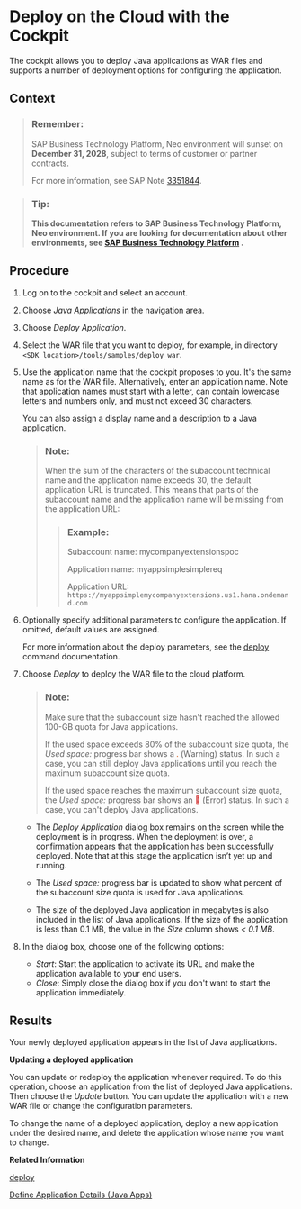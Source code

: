 <!-- loioabded969628240259d486c4b29b3948c -->

<link rel="stylesheet" type="text/css" href="../css/sap-icons.css"/>

# Deploy on the Cloud with the Cockpit

The cockpit allows you to deploy Java applications as WAR files and supports a number of deployment options for configuring the application.



## Context

> ### Remember:  
> SAP Business Technology Platform, Neo environment will sunset on **December 31, 2028**, subject to terms of customer or partner contracts.
> 
> For more information, see SAP Note [3351844](https://me.sap.com/notes/3351844).

> ### Tip:  
> **This documentation refers to SAP Business Technology Platform, Neo environment. If you are looking for documentation about other environments, see [SAP Business Technology Platform](https://help.sap.com/docs/btp/sap-business-technology-platform/sap-business-technology-platform?version=Cloud) .**



## Procedure

1.  Log on to the cockpit and select an account.

2.  Choose *Java Applications* in the navigation area.

3.  Choose *Deploy Application*.

4.  Select the WAR file that you want to deploy, for example, in directory `<SDK_location>/tools/samples/deploy_war`.

5.  Use the application name that the cockpit proposes to you. It's the same name as for the WAR file. Alternatively, enter an application name. Note that application names must start with a letter, can contain lowercase letters and numbers only, and must not exceed 30 characters.

    You can also assign a display name and a description to a Java application.

    > ### Note:  
    > When the sum of the characters of the subaccount technical name and the application name exceeds 30, the default application URL is truncated. This means that parts of the subaccount name and the application name will be missing from the application URL:
    > 
    > > ### Example:  
    > > Subaccount name: mycompanyextensionspoc
    > > 
    > > Application name: myappsimplesimplereq
    > > 
    > > Application URL: `https://myappsimplemycompanyextensions.us1.hana.ondemand.com`

6.  Optionally specify additional parameters to configure the application. If omitted, default values are assigned.

    For more information about the deploy parameters, see the [deploy](../50-administration-and-ops-neo/deploy-937db4f.md) command documentation.

7.  Choose *Deploy* to deploy the WAR file to the cloud platform.

    > ### Note:  
    > Make sure that the subaccount size hasn't reached the allowed 100-GB quota for Java applications.
    > 
    > If the used space exceeds 80% of the subaccount size quota, the *Used space:* progress bar shows a <span style="color:#d14900;"><span class="SAP-icons-V5"></span></span> \(Warning\) status. In such a case, you can still deploy Java applications until you reach the maximum subaccount size quota.
    > 
    > If the used space reaches the maximum subaccount size quota, the *Used space:* progress bar shows an <span style="color:#cc1919;"><span class="SAP-icons-V5"></span></span> \(Error\) status. In such a case, you can't deploy Java applications.

    -   The *Deploy Application* dialog box remains on the screen while the deployment is in progress. When the deployment is over, a confirmation appears that the application has been successfully deployed. Note that at this stage the application isn’t yet up and running.

    -   The *Used space:* progress bar is updated to show what percent of the subaccount size quota is used for Java applications.

    -   The size of the deployed Java application in megabytes is also included in the list of Java applications. If the size of the application is less than 0.1 MB, the value in the *Size* column shows *< 0.1 MB*.


8.  In the dialog box, choose one of the following options:

    -   *Start*: Start the application to activate its URL and make the application available to your end users.
    -   *Close*: Simply close the dialog box if you don't want to start the application immediately.




## Results

Your newly deployed application appears in the list of Java applications.

**Updating a deployed application**

You can update or redeploy the application whenever required. To do this operation, choose an application from the list of deployed Java applications. Then choose the *Update* button. You can update the application with a new WAR file or change the configuration parameters.

To change the name of a deployed application, deploy a new application under the desired name, and delete the application whose name you want to change.

**Related Information**  


[deploy](../50-administration-and-ops-neo/deploy-937db4f.md "Deploying an application publishes it to SAP BTP. Use the optional parameters to make some specific configurations of the deployed application.")

[Define Application Details \(Java Apps\)](../50-administration-and-ops-neo/define-application-details-java-apps-9b23270.md "You can view details about your currently selected Java application. By adding a suitable display name and a description, you can identify the application more easily.")

